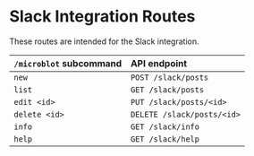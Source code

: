 # Slack Integration Routes

These routes are intended for the Slack integration.

| `/microblot` subcommand | API endpoint |
|:----------------------- |:------------ |
| `new` | `POST /slack/posts` |
| `list` | `GET /slack/posts` |
| `edit <id>` | `PUT /slack/posts/<id>` |
| `delete <id>` | `DELETE /slack/posts/<id>` |
| `info` | `GET /slack/info` |
| `help` | `GET /slack/help` |
